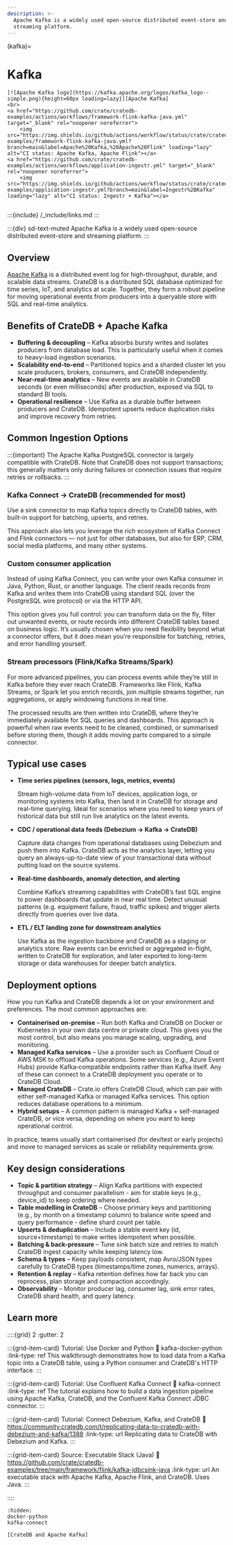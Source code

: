 ```yaml
---
description: >-
  Apache Kafka is a widely used open-source distributed event-store and
  streaming platform.
---
```

(kafka)=
# Kafka

```{div} .float-right .text-right
[![Apache Kafka logo](https://kafka.apache.org/logos/kafka_logo--simple.png){height=60px loading=lazy}][Apache Kafka]
<br>
<a href="https://github.com/crate/cratedb-examples/actions/workflows/framework-flink-kafka-java.yml" target="_blank" rel="noopener noreferrer">
    <img src="https://img.shields.io/github/actions/workflow/status/crate/cratedb-examples/framework-flink-kafka-java.yml?branch=main&label=Apache%20Kafka,%20Apache%20Flink" loading="lazy" alt="CI status: Apache Kafka, Apache Flink"></a>
<a href="https://github.com/crate/cratedb-examples/actions/workflows/application-ingestr.yml" target="_blank" rel="noopener noreferrer">
    <img src="https://img.shields.io/github/actions/workflow/status/crate/cratedb-examples/application-ingestr.yml?branch=main&label=Ingestr%2BKafka" loading="lazy" alt="CI status: Ingestr + Kafka"></a>
```
```{div} .clearfix
```

:::{include} /_include/links.md
:::

:::{div} sd-text-muted
Apache Kafka is a widely used open-source distributed event-store and streaming platform.
:::


## Overview

[Apache Kafka] is a distributed event log for high-throughput, durable, and scalable data streams. CrateDB is a distributed SQL database optimized for time series, IoT, and analytics at scale. Together, they form a robust pipeline for moving operational events from producers into a queryable store with SQL and real-time analytics.

## Benefits of CrateDB + Apache Kafka

* **Buffering & decoupling** – Kafka absorbs bursty writes and isolates producers from database load. This is particularly useful when it comes to heavy-load ingestion scenarios.
* **Scalability end-to-end** – Partitioned topics and a sharded cluster let you scale producers, brokers, consumers, and CrateDB independently.
* **Near-real-time analytics** – New events are available in CrateDB seconds (or even milliseconds) after production, exposed via SQL to standard BI tools.
* **Operational resilience** – Use Kafka as a durable buffer between producers and CrateDB. Idempotent upserts reduce duplication risks and improve recovery from retries.

## Common Ingestion Options

:::{important}
The Apache Kafka PostgreSQL connector is largely compatible with CrateDB. Note that CrateDB does not support transactions; this generally matters only during failures or connection issues that require retries or rollbacks.
:::

### Kafka Connect → CrateDB (recommended for most)

Use a sink connector to map Kafka topics directly to CrateDB tables, with built-in support for batching, upserts, and retries.&#x20;

This approach also lets you leverage the rich ecosystem of Kafka Connect and Flink connectors — not just for other databases, but also for ERP, CRM, social media platforms, and many other systems.

### Custom consumer application

Instead of using Kafka Connect, you can write your own Kafka consumer in Java, Python, Rust, or another language. The client reads records from Kafka and writes them into CrateDB using standard SQL (over the PostgreSQL wire protocol) or via the HTTP API.

This option gives you full control: you can transform data on the fly, filter out unwanted events, or route records into different CrateDB tables based on business logic. It’s usually chosen when you need flexibility beyond what a connector offers, but it does mean you’re responsible for batching, retries, and error handling yourself.

### Stream processors (Flink/Kafka Streams/Spark)

For more advanced pipelines, you can process events while they’re still in Kafka before they ever reach CrateDB. Frameworks like Flink, Kafka Streams, or Spark let you enrich records, join multiple streams together, run aggregations, or apply windowing functions in real time.

The processed results are then written into CrateDB, where they’re immediately available for SQL queries and dashboards. This approach is powerful when raw events need to be cleaned, combined, or summarised before storing them, though it adds moving parts compared to a simple connector.

## Typical use cases

*   **Time series pipelines (sensors, logs, metrics, events)**

    Stream high-volume data from IoT devices, application logs, or monitoring systems into Kafka, then land it in CrateDB for storage and real-time querying. Ideal for scenarios where you need to keep years of historical data but still run live analytics on the latest events.
*   **CDC / operational data feeds (Debezium → Kafka → CrateDB)**

    Capture data changes from operational databases using Debezium and push them into Kafka. CrateDB acts as the analytics layer, letting you query an always-up-to-date view of your transactional data without putting load on the source systems.
*   **Real-time dashboards, anomaly detection, and alerting**

    Combine Kafka’s streaming capabilities with CrateDB’s fast SQL engine to power dashboards that update in near real time. Detect unusual patterns (e.g. equipment failure, fraud, traffic spikes) and trigger alerts directly from queries over live data.
*   **ETL / ELT landing zone for downstream analytics**

    Use Kafka as the ingestion backbone and CrateDB as a staging or analytics store. Raw events can be enriched or aggregated in-flight, written to CrateDB for exploration, and later exported to long-term storage or data warehouses for deeper batch analytics.

## Deployment options

How you run Kafka and CrateDB depends a lot on your environment and preferences. The most common approaches are:

* **Containerised on-premise** – Run both Kafka and CrateDB on Docker or Kubernetes in your own data centre or private cloud. This gives you the most control, but also means you manage scaling, upgrading, and monitoring.
* **Managed Kafka services** – Use a provider such as Confluent Cloud or AWS MSK to offload Kafka operations. Some services (e.g., Azure Event Hubs) provide Kafka‑compatible endpoints rather than Kafka itself. Any of these can connect to a CrateDB deployment you operate or to CrateDB Cloud.
* **Managed CrateDB** – Crate\.io offers CrateDB Cloud, which can pair with either self-managed Kafka or managed Kafka services. This option reduces database operations to a minimum.
* **Hybrid setups** – A common pattern is managed Kafka + self-managed CrateDB, or vice versa, depending on where you want to keep operational control.

In practice, teams usually start containerised (for dev/test or early projects) and move to managed services as scale or reliability requirements grow.

## Key design considerations

* **Topic & partition strategy** – Align Kafka partitions with expected throughput and consumer parallelism - aim for stable keys (e.g., device_id) to keep ordering where needed.
* **Table modelling in CrateDB** – Choose primary keys and partitioning (e.g., by month on a timestamp column) to balance write speed and query performance - define shard count per table.
* **Upserts & deduplication** – Include a stable event key (id, source+timestamp) to make writes idempotent when possible.
* **Batching & back-pressure** – Tune sink batch size and retries to match CrateDB ingest capacity while keeping latency low.
* **Schema & types** – Keep payloads consistent, map Avro/JSON types carefully to CrateDB types (timestamps/time zones, numerics, arrays).
* **Retention & replay** – Kafka retention defines how far back you can reprocess, plan storage and compaction accordingly.
* **Observability** – Monitor producer lag, consumer lag, sink error rates, CrateDB shard health, and query latency.

## Learn more

::::{grid} 2
:gutter: 2

:::{grid-item-card} Tutorial: Use Docker and Python
:link: kafka-docker-python
:link-type: ref
This walkthrough demonstrates how to load data from a Kafka topic into a
CrateDB table, using a Python consumer and CrateDB's HTTP interface.
:::

:::{grid-item-card} Tutorial: Use Confluent Kafka Connect
:link: kafka-connect
:link-type: ref
The tutorial explains how to build a data ingestion pipeline using Apache
Kafka, CrateDB, and the Confluent Kafka Connect JDBC connector.
:::

:::{grid-item-card} Tutorial: Connect Debezium, Kafka, and CrateDB
:link: https://community.cratedb.com/t/replicating-data-to-cratedb-with-debezium-and-kafka/1388
:link-type: url
Replicating data to CrateDB with Debezium and Kafka.
:::

:::{grid-item-card} Source: Executable Stack (Java)
:link: https://github.com/crate/cratedb-examples/tree/main/framework/flink/kafka-jdbcsink-java
:link-type: url
An executable stack with Apache Kafka, Apache Flink, and CrateDB. Uses Java.
:::

::::

```{toctree}
:hidden:
docker-python
kafka-connect
```

```{seealso}
[CrateDB and Apache Kafka]
```


[Apache Kafka]: https://kafka.apache.org/
[CrateDB and Apache Kafka]: https://cratedb.com/integrations/cratedb-and-kafka
